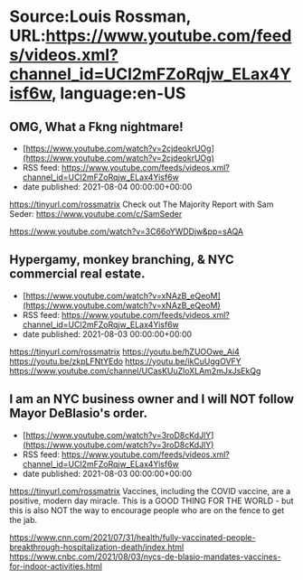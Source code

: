 # Source:Louis Rossman, URL:https://www.youtube.com/feeds/videos.xml?channel_id=UCl2mFZoRqjw_ELax4Yisf6w, language:en-US

## OMG, What a Fkng nightmare!
 - [https://www.youtube.com/watch?v=2cjdeokrUOg](https://www.youtube.com/watch?v=2cjdeokrUOg)
 - RSS feed: https://www.youtube.com/feeds/videos.xml?channel_id=UCl2mFZoRqjw_ELax4Yisf6w
 - date published: 2021-08-04 00:00:00+00:00

https://tinyurl.com/rossmatrix
Check out The Majority Report with Sam Seder: https://www.youtube.com/c/SamSeder

https://www.youtube.com/watch?v=3C66oYWDDjw&pp=sAQA

## Hypergamy, monkey branching, & NYC commercial real estate.
 - [https://www.youtube.com/watch?v=xNAzB_eQeoM](https://www.youtube.com/watch?v=xNAzB_eQeoM)
 - RSS feed: https://www.youtube.com/feeds/videos.xml?channel_id=UCl2mFZoRqjw_ELax4Yisf6w
 - date published: 2021-08-03 00:00:00+00:00

https://tinyurl.com/rossmatrix
https://youtu.be/hZUOOwe_Ai4
 https://youtu.be/zkpLFNtYEdo 
 https://youtu.be/ikCuUggOVFY
https://www.youtube.com/channel/UCasKUuZloXLAm2mJxJsEkQg

## I am an NYC business owner and I will NOT follow Mayor DeBlasio's order.
 - [https://www.youtube.com/watch?v=3roD8cKdJlY](https://www.youtube.com/watch?v=3roD8cKdJlY)
 - RSS feed: https://www.youtube.com/feeds/videos.xml?channel_id=UCl2mFZoRqjw_ELax4Yisf6w
 - date published: 2021-08-03 00:00:00+00:00

https://tinyurl.com/rossmatrix
Vaccines, including the COVID vaccine, are a positive, modern day miracle. This is a GOOD THING FOR THE WORLD - but this is also NOT the way to encourage people who are on the fence to get the jab. 

https://www.cnn.com/2021/07/31/health/fully-vaccinated-people-breakthrough-hospitalization-death/index.html
https://www.cnbc.com/2021/08/03/nycs-de-blasio-mandates-vaccines-for-indoor-activities.html

